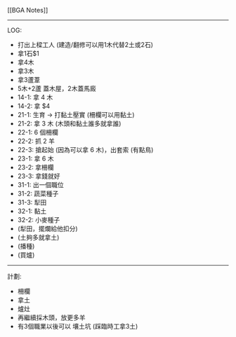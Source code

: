 [[BGA Notes]]

---

LOG:
- 打出上樑工人 (建造/翻修可以用1木代替2土或2石)
- 拿1石$1
- 拿4木
- 拿3木
- 拿3蘆葦
- 5木+2蘆 蓋木屋，2木蓋馬廄
- 14-1: 拿 4 木
- 14-2: 拿 $4 
- 21-1: 生育 → 打黏土壓實 (柵欄可以用黏土)
- 21-2: 拿 3 木 (木頭和黏土誰多就拿誰)
- 22-1: 6 個柵欄
- 22-2: 抓 2 羊
- 22-3: 搶起始 (因為可以拿 6 木)，出套索 (有點鳥)
- 23-1: 拿 6 木
- 23-2: 拿柵欄
- 23-3: 拿錢就好
- 31-1: 出一個職位
- 31-2: 蔬菜種子
- 31-3: 犁田
- 32-1: 黏土
- 32-2: 小麥種子
- (犁田，擺爛給他扣分)
- (土夠多就拿土)
- (播種)
- (買爐)

---

計劃: 
- 柵欄
- 拿土
- 爐灶
- 再繼續採木頭，放更多羊
- 有3個職業以後可以 壤土坑 (踩臨時工拿3土)
